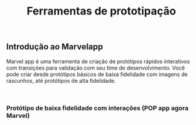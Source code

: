<div align="center">

# Ferramentas de prototipação

</div>

<br>

## Introdução ao Marvelapp

Marvel app é uma ferramenta de criação de protótipos rápidos interativos com transições para validação com seu time de desenvolvimento. Você pode criar desde protótipos básicos de baixa fidelidade com imagens de rascunhos, até protótipos de alta fidelidade.

<br>

### Protótipo de baixa fidelidade com interações (POP app agora Marvel)

<div align="center>

 <img src="images/proto-paper.gif" width="500">
 
</div>

